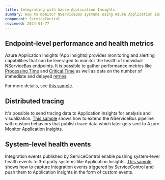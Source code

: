 ```yaml
---
title: Integrating with Azure Application Insights
summary: How to monitor NServiceBus systems using Azure Application Insights
component: ServiceControl
reviewed: 2024-01-77
---
```


## Endpoint-level performance and health metrics

Azure Application Insights (App Insights) provides monitoring and alerting capabilities that can be leveraged to monitor the health of individual NServiceBus endpoints. It is possible to gather performance metrics like [Processing Time](/monitoring/metrics/definitions.md#metrics-captured-processing-time) and [Critical Time](/monitoring/metrics/definitions.md#metrics-captured-critical-time) as well as data on the number of immediate and delayed [retries](/nservicebus/recoverability).

For more details, see [this sample](/samples/open-telemetry/application-insights).

## Distributed tracing

It's possible to send tracing data to Application Insights for analysis and visualization. [This sample](/samples/open-telemetry/application-insights/) shows how to extend the NServiceBus pipeline with custom behaviors that publish trace data which later gets sent to Azure Monitor Application Insights.

## System-level health events

Integration events published by ServiceControl enable pushing system-level health events to 3rd party systems like Application Insights. [This sample](/samples/servicecontrol/azure-monitor-events) shows how to capture integration events triggered by ServiceControl and push them to Application Insights in the form of custom events.

